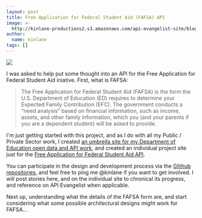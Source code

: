 ```yaml
---
layout: post
title: Free Application for Federal Student Aid (FAFSA) API
image: >-
  http://kinlane-productions2.s3.amazonaws.com/api-evangelist-site/blog/fafsa-form.jpg
author:
  name: kinlane
tags: []
---
```

[![](https://s3.amazonaws.com/kinlane-productions2/federal-government/ed/fafsa-form.jpg)](https://ed-data.github.io/fafsa-api)

I was asked to help put some thought into an API for the Free Application for Federal Student Aid iniative. First, what is FAFSA:

> The Free Application for Federal Student Aid (FAFSA) is the form the U.S. Department of Education (ED) requires to determine your Expected Family Contribution (EFC). The government conducts a “need analysis” based on financial information, such as income, assets, and other family information, which you (and your parents if you are a dependent student) will be asked to provide.

I'm just getting started with this project, and as I do with all my Public / Private Sector work, I created [an umbrella site for my Department of Education open data and API work](http://ed-data.github.io/developer/index.html), and created an individual project site just for the [Free Application for Federal Student Aid API](http://ed-data.github.io/developer/index.html).

You can participate in the design and development process via the [Gitihub repositories](https://github.com/ed-data), and feel free to ping me @kinlane if you want to get involved. I will post stories here, and on the individual site to chronical its progress, and reference on API Evangelist when applicable.

Next up, understanding what the details of the FAFSA form are, and start considering what some possible architectural designs might work for FAFSA...